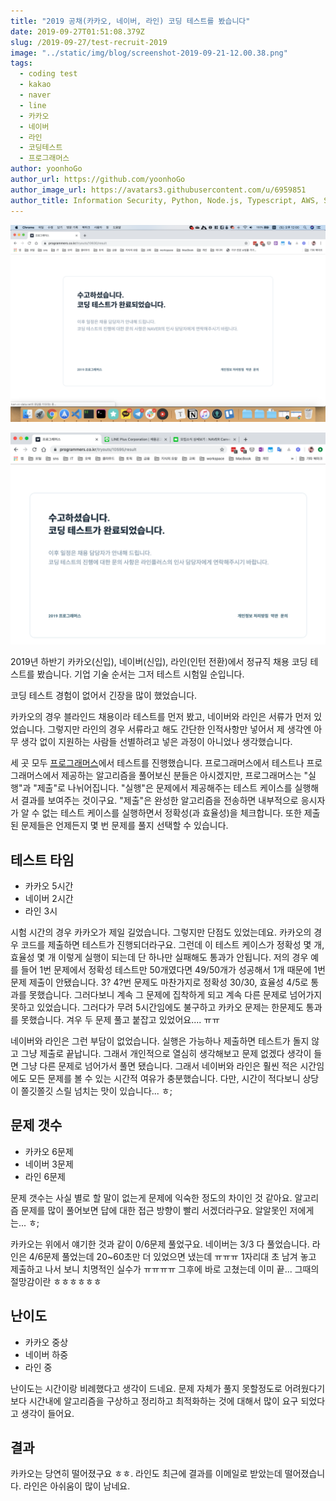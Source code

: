 ```yaml
---
title: "2019 공채(카카오, 네이버, 라인) 코딩 테스트를 봤습니다"
date: 2019-09-27T01:51:08.379Z
slug: /2019-09-27/test-recruit-2019
image: "../static/img/blog/screenshot-2019-09-21-12.00.38.png"
tags:
  - coding test
  - kakao
  - naver
  - line
  - 카카오
  - 네이버
  - 라인
  - 코딩테스트
  - 프로그래머스
author: yoonhoGo
author_url: https://github.com/yoonhoGo
author_image_url: https://avatars3.githubusercontent.com/u/6959851
author_title: Information Security, Python, Node.js, Typescript, AWS, Serverless, Container(Docker, Kubernetes), GraphQL, OAuth2.0. @witherion
---
```


<!--truncate-->

![네이버 코딩 테스트 완료 화면](../static/img/blog/screenshot-2019-09-21-12.00.38.png "2019 네이버 코딩 테스트")

![라인 코딩 테스트 완료 화면](../static/img/blog/스크린샷-2019-09-22-오후-1.04.18.png "2019 라인 코딩 테스트")

2019년 하반기 카카오(신입), 네이버(신입), 라인(인턴 전환)에서 정규직 채용 코딩 테스트를 봤습니다. 기업 기술 순서는 그저 테스트 시험일 순입니다.

코딩 테스트 경험이 없어서 긴장을 많이 했었습니다.

카카오의 경우 블라인드 채용이라 테스트를 먼저 봤고, 네이버와 라인은 서류가 먼저 있었습니다. 그렇지만 라인의 경우 서류라고 해도 간단한 인적사항만 넣어서 제 생각엔 아무 생각 없이 지원하는 사람들 선별하려고 넣은 과정이 아니었나 생각했습니다.

세 곳 모두 [프로그래머스](https://programmers.co.kr/)에서 테스트를 진행했습니다. 프로그래머스에서 테스트나 프로그래머스에서 제공하는 알고리즘을 풀어보신 분들은 아시겠지만, 프로그래머스는 "실행"과 "제출"로 나뉘어집니다. "실행"은 문제에서 제공해주는 테스트 케이스를 실행해서 결과를 보여주는 것이구요. "제출"은 완성한 알고리즘을 전송하면 내부적으로 응시자가 알 수 없는 테스트 케이스를 실행하면서 정확성(과 효율성)을 체크합니다. 또한 제출된 문제들은 언제든지 몇 번 문제를 풀지 선택할 수 있습니다.

## 테스트 타임

- 카카오 5시간
- 네이버 2시간
- 라인 3시

시험 시간의 경우 카카오가 제일 길었습니다. 그렇지만 단점도 있었는데요. 카카오의 경우 코드를 제출하면 테스트가 진행되더라구요. 그런데 이 테스트 케이스가 정확성 몇 개, 효율성 몇 개 이렇게 실행이 되는데 단 하나만 실패해도 통과가 안됩니다. 저의 경우 예를 들어 1번 문제에서 정확성 테스트만 50개였다면 49/50개가 성공해서 1개 때문에 1번 문제 제출이 안됐습니다. 3? 4?번 문제도 마찬가지로 정확성 30/30, 효율성 4/5로 통과를 못했습니다. 그러다보니 계속 그 문제에 집착하게 되고 계속 다른 문제로 넘어가지 못하고 있었습니다. 그러다가 무려 5시간임에도 불구하고 카카오 문제는 한문제도 통과를 못했습니다. 겨우 두 문제 풀고 붙잡고 있었어요.... ㅠㅠ

네이버와 라인은 그런 부담이 없었습니다. 실행은 가능하나 제출하면 테스트가 돌지 않고 그냥 제출로 끝납니다. 그래서 개인적으로 열심히 생각해보고 문제 없겠다 생각이 들면 그냥 다른 문제로 넘어가서 풀면 됐습니다. 그래서 네이버와 라인은 훨씬 적은 시간임에도 모든 문제를 볼 수 있는 시간적 여유가 충분했습니다. 다만, 시간이 적다보니 상당이 쫄깃쫄깃 스릴 넘치는 맛이 있습니다... ㅎ;

## 문제 갯수

- 카카오 6문제
- 네이버 3문제
- 라인 6문제

문제 갯수는 사실 별로 할 말이 없는게 문제에 익숙한 정도의 차이인 것 같아요. 알고리즘 문제를 많이 풀어보면 답에 대한 접근 방향이 빨리 서겠더라구요. 알알못인 저에게는... ㅎ;

카카오는 위에서 얘기한 것과 같이 0/6문제 풀었구요. 네이버는 3/3 다 풀었습니다. 라인은 4/6문제 풀었는데 20~60초만 더 있었으면 냈는데 ㅠㅠㅠ 1자리대 초 남겨 놓고 제출하고 나서 보니 치명적인 실수가 ㅠㅠㅠㅠ 그후에 바로 고쳤는데 이미 끝... 그때의 절망감이란 ㅎㅎㅎㅎㅎㅎ

## 난이도

- 카카오 중상
- 네이버 하중
- 라인 중

난이도는 시간이랑 비례했다고 생각이 드네요. 문제 자체가 풀지 못할정도로 어려웠다기보다 시간내에 알고리즘을 구상하고 정리하고 최적화하는 것에 대해서 많이 요구 되었다고 생각이 들어요.

## 결과

카카오는 당연히 떨어졌구요 ㅎㅎ. 라인도 최근에 결과를 이메일로 받았는데 떨어졌습니다. 라인은 아쉬움이 많이 남네요.
